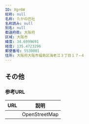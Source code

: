```yaml
---
ID: Xgr6W
総称: null
名称: たかの巴社
名称読み: null
別名: null
都道府県: 大阪府
区域: 大阪市
緯度: 34.6999691
経度: 135.4723296
郵便番号: 5530001
住所: 大阪府大阪市福島区海老江３丁目１７−４
---
```


## その他

### 参考URL

| URL | 説明          |
| --- | ------------- |
|     | OpenStreetMap |
